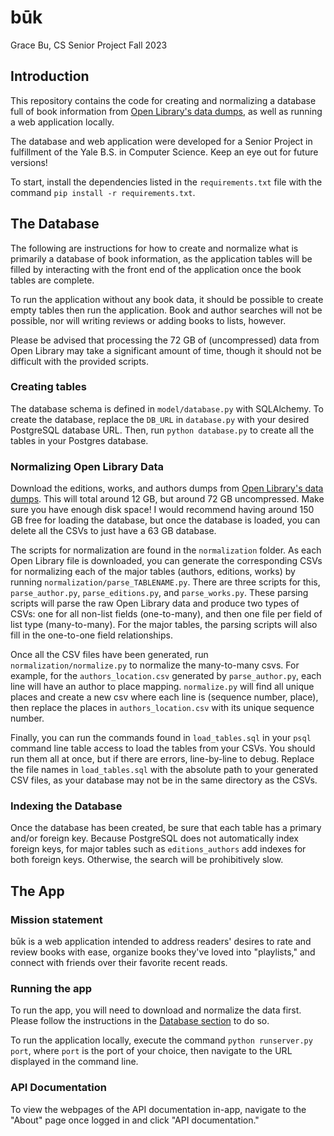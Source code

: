 # būk

Grace Bu, CS Senior Project Fall 2023

## Introduction

This repository contains the code for creating and normalizing a database full of book information from [Open Library's data dumps](https://openlibrary.org/developers/dumps), as well as running a web application locally. 

The database and web application were developed for a Senior Project in fulfillment of the Yale B.S. in Computer Science. Keep an eye out for future versions!

To start,  install the dependencies listed in the `requirements.txt` file with the command `pip install -r requirements.txt`.


## The Database <a id="database"></a>

The following are instructions for how to create and normalize what is primarily a database of book information, as the application tables will be filled by interacting with the front end of the application once the book tables are complete. 

To run the application without any book data, it should be possible to create empty tables then run the application. Book and author searches will not be possible, nor will writing reviews or adding books to lists, however.

Please be advised that processing the 72 GB of (uncompressed) data from Open Library may take a significant amount of time, though it should not be difficult with the provided scripts.

### Creating tables

The database schema is defined in `model/database.py` with SQLAlchemy. To create the database, replace the `DB_URL` in `database.py` with your desired PostgreSQL database URL. Then, run `python database.py` to create all the tables in your Postgres database.

### Normalizing Open Library Data

Download the editions, works, and authors dumps from [Open Library's data dumps](https://openlibrary.org/developers/dumps). This will total around 12 GB, but around 72 GB uncompressed. Make sure you have enough disk space! I would recommend having around 150 GB free for loading the database, but once the database is loaded, you can delete all the CSVs to just have a 63 GB database.

The scripts for normalization are found in the `normalization` folder. As each Open Library file is downloaded, you can generate the corresponding CSVs for normalizing each of the major tables (authors, editions, works) by running `normalization/parse_TABLENAME.py`. There are three scripts for this, `parse_author.py`, `parse_editions.py`, and `parse_works.py`. These parsing scripts will parse the raw Open Library data and produce two types of CSVs: one for all non-list fields (one-to-many), and then one file per field of list type (many-to-many). For the major tables, the parsing scripts will also fill in the one-to-one field relationships. 

Once all the CSV files have been generated, run `normalization/normalize.py` to normalize the many-to-many csvs. For example, for the `authors_location.csv` generated by `parse_author.py`, each line will have an author to place mapping. `normalize.py` will find all unique places and create a new csv where each line is (sequence number, place), then replace the places in `authors_location.csv` with its unique sequence number. 

Finally, you can run the commands found in `load_tables.sql` in your `psql` command line table access to load the tables from your CSVs. You should run them all at once, but if there are errors, line-by-line to debug. Replace the file names in `load_tables.sql` with the absolute path to your generated CSV files, as your database may not be in the same directory as the CSVs.

### Indexing the Database

Once the database has been created, be sure that each table has a primary and/or foreign key. Because PostgreSQL does not automatically index foreign keys, for major tables such as `editions_authors` add indexes for both foreign keys. Otherwise, the search will be prohibitively slow.


## The App

### Mission statement

būk is a web application intended to address readers' desires to rate and review books with ease, organize books they've loved into "playlists," and connect with friends over their favorite recent reads.


### Running the app

To run the app, you will need to download and normalize the data first. Please follow the instructions in the [Database section](#database) to do so.

To run the application locally, execute the command `python runserver.py port`, where `port` is the port of your choice, then navigate to the URL displayed in the command line.


### API Documentation

To view the webpages of the API documentation in-app, navigate to the "About" page once logged in and click "API documentation."  
